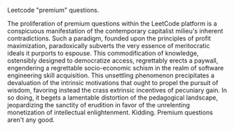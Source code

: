 Leetcode "premium" questions.

The proliferation of premium questions within the LeetCode platform is a conspicuous manifestation of the contemporary capitalist milieu's inherent contradictions. Such a paradigm, founded upon the principles of profit maximization, paradoxically subverts the very essence of meritocratic ideals it purports to espouse. This commodification of knowledge, ostensibly designed to democratize access, regrettably erects a paywall, engendering a regrettable socio-economic schism in the realm of software engineering skill acquisition. This unsettling phenomenon precipitates a devaluation of the intrinsic motivations that ought to propel the pursuit of wisdom, favoring instead the crass extrinsic incentives of pecuniary gain. In so doing, it begets a lamentable distortion of the pedagogical landscape, jeopardizing the sanctity of erudition in favor of the unrelenting monetization of intellectual enlightenment. Kidding. Premium questions aren't any good.
